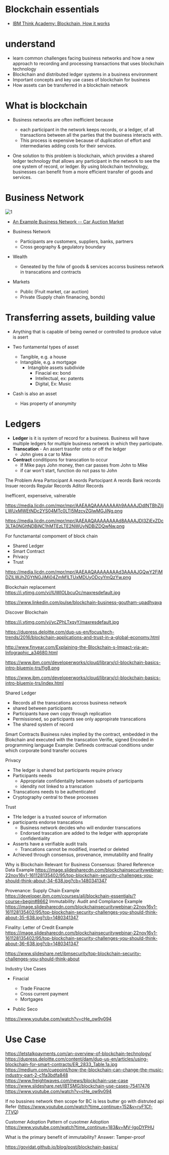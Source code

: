 # Blockchain essentials

* [IBM Think Academy: Blockchain, How it works](https://www.youtube.com/watch?v=lD9KAnkZUjU)


# understand
* learn common challenges facing business networks and how a new approach to recording and processing transactions that uses blockchain technology
* Blockchain and distributed ledger systems in a business environment
* Important concepts and key use cases of blockchain for business
* How assets can be transferred in a blockchain network


# What is blockchain
* Business networks are often inefficient because 
  * each participant in the network keeps records, or a ledger, of all transactions between all the parties that the business interacts with. 
  * This process is expensive because of duplication of effort and intermediaries adding costs for their services.

* One solution to this problem is blockchain, which provides a shared ledger technology that allows any participant in the network to see the one system of record, or ledger. By using blockchain technology, businesses can benefit from a more efficient transfer of goods and services.


# Business Network
![1](https://media.licdn.com/media-proxy/ext?w=800&h=800&hash=yoDynyOEckjDbfhKhMehDV%2FZaVo%3D&ora=1%2CaFBCTXdkRmpGL2lvQUFBPQ%2CxAVta9Er0Vinkhwfjw8177yE41y87UNCVordEGXyD3u0qYrdfya4fs7dfOGkuVwQcSQclABnLfKgSWbkD5W1KN7rft112ZXjI424ZxUBbFImi24)
* [An Example Business Network -- Car Auction Market](https://www.youtube.com/watch?v=MgSKkrlLugQ)


* Business Network
  * Participants are customers, suppliers, banks, partners
  * Cross geography & gegulatory boundary
* Wealth 
  * Geneated by the folw of goods & services accorss business network in transcations and contracts
* Markets
  * Public (Fruit market, car auction)
  * Private (Supply chain finanacing, bonds)


# Transferring assets, building value 
* Anything that is capable of being owned or controlled to produce value is asert

* Two funtamental types of asset
  * Tangible, e.g. a house
  * Intangible, e.g. a mortgage
    * Intangible assets subdivide
      * Finacial ex: bond
      * Intellectual, ex: patents
      * Digital, Ex: Music

* Cash is also an asset
  * Has property of anonymity
  
# Ledgers
* **Ledger** is it is system of record for a business. Business will have multiple ledgers for multiple business network in which they participate.
* **Transcation** - An assert trasnfer onto or off the ledger
  * John gives a car to Mike
* **Contract** conditipons for transcation to occur
  * If Mike pays John money, then car passes from John to Mike
  * if car won't start, function do not pass to John


The Problem Area
Partocipant A reords
Partocipant A reords
Bank records
Insuer records
Regular Records
Aditor Records

Inefficent, expenseive, valnerable

https://media.licdn.com/mpr/mpr/AAEAAQAAAAAAAAh9AAAAJDdlNTBhZjljLWUxMWEtNDc2YS04MTc0LTI5MzcyZGIwMGJiNg.png

https://media.licdn.com/mpr/mpr/AAEAAQAAAAAAAAd8AAAAJDI3ZjExZDc3LTA0NGItNDBiNC1hMTEzLTE2NWUyNDBiZDQwNw.png

For functamantal compoment of block chain
* Shared Ledger
* Smart Contract
* Privacy
* Trust

https://media.licdn.com/mpr/mpr/AAEAAQAAAAAAAAd3AAAAJGQwY2FjMDZlLWJhZGYtNGJiMi04ZmM1LTUxMDUyODcyYmQzYw.png

Blockchain replacement
https://i.ytimg.com/vi/lUWIOLbcuOc/maxresdefault.jpg



https://www.linkedin.com/pulse/blockchain-business-goutham-upadhyaya




Discover Blockchain

https://i.ytimg.com/vi/ycZPhLTxqyY/maxresdefault.jpg

https://dupress.deloitte.com/dup-us-en/focus/tech-trends/2016/blockchain-applications-and-trust-in-a-global-economy.html

http://www.finyear.com/Explaining-the-Blockchain-s-Impact-via-an-Infographic_a34680.html


https://www.ibm.com/developerworks/cloud/library/cl-blockchain-basics-intro-bluemix-trs/fig8.png

https://www.ibm.com/developerworks/cloud/library/cl-blockchain-basics-intro-bluemix-trs/index.html



Shared Ledger
* Records all the transcations accross business network
* shared between participants
* Participants have own copy through replication
* Permissioned, so participants see only appropirate transcations
* The shared system of record


Smart Contracts
Business rules implied by the contract, embedded in the Blokchain and executed with the transcation
Verifie, signed
Encoded in programming language
Example: Defineds contracual conditions under which corporate bond transfer occures

Privacy
* The ledger is shared but participants require privacy
* Participants needs
  * Appropriate confidentality between subsets of participants
  * idendity not linked to a transcation
* Transcations needs to be authenticated
* Cryptography central to these processes

Trust
* THe ledger is a trusted source of information
* participants endorse transcations
  * Business network decides who will endorder transcations
  * Endorsed trascation are added to the ledger with appropriate confidentiality
* Asserts have a verifiable audit trails
  * Trancations cannot be modified, inserted or deleted
* Achieved through consensus, provenance, immutability and finality




Why is Blockchain Relevant for Business
Consensus: Shared Reference Data Example
https://image.slidesharecdn.com/blockchainsecuritywebinar-22nov16v1-161128135402/95/top-blockchain-security-challenges-you-should-think-about-34-638.jpg?cb=1480341347

Provenance: Supply Chain Example
https://developer.ibm.com/courses/all/blockchain-essentials/?course=begin#8662
Immutability: Audit and Compliance Example
https://image.slidesharecdn.com/blockchainsecuritywebinar-22nov16v1-161128135402/95/top-blockchain-security-challenges-you-should-think-about-35-638.jpg?cb=1480341347

Finality: Letter of Credit Example
https://image.slidesharecdn.com/blockchainsecuritywebinar-22nov16v1-161128135402/95/top-blockchain-security-challenges-you-should-think-about-36-638.jpg?cb=1480341347



https://www.slideshare.net/ibmsecurity/top-blockchain-security-challenges-you-should-think-about



Industry Use Cases
* Finacial
  * Trade Finacne
  * Cross current payment
  * Mortgages

* Public Seco

https://www.youtube.com/watch?v=cHe_ow9v094


# Use Case
https://letstalkpayments.com/an-overview-of-blockchain-technology/
https://dupress.deloitte.com/content/dam/dup-us-en/articles/using-blockchain-for-smart-contracts/ER_2833_Table.1a.jpg
https://medium.com/cuepoint/how-the-blockchain-can-change-the-music-industry-part-2-c1fa3bdfa848
https://www.freightwaves.com/news/blockchain-use-case
https://www.slideshare.net/IBTSMG/blockchain-use-cases-75417476
https://www.youtube.com/watch?v=cHe_ow9v094


If no bussines network then scope for BC is less butter go with distruted api Refer (https://www.youtube.com/watch?time_continue=152&v=ryF1Cf-7TVQ)

Customer Adoption
Pattern of cusotmer Adoption
https://www.youtube.com/watch?time_continue=183&v=MV-IgoDYPHU


What is the primary benefit of immutability? Answer: Tamper-proof


https://govidat.github.io/blog/post/blockchain-basics/


